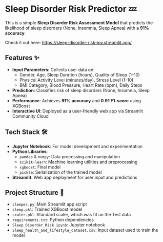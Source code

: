 # Sleep Disorder Risk Predictor 💤

This is a simple **Sleep Disorder Risk Assessment Model** that predicts the likelihood of sleep disorders (None, Insomnia, Sleep Apnea) with a **91% accuracy**. 

Check it out here: https://sleep-disorder-risk-ipv.streamlit.app/

## Features ✨
- **Input Parameters**: Collects user data on:
  - Gender, Age, Sleep Duration (hours), Quality of Sleep (1–10)
  - Physical Activity Level (minutes/day), Stress Level (1–10)
  - BMI Category, Blood Pressure, Heart Rate (bpm), Daily Steps
- **Prediction**: Classifies risk of sleep disorders (None, Insomnia, Sleep Apnea)
- **Performance**: Achieves **91% accuracy** and **0.91 F1-score** using XGBoost
- **Interactive UI**: Deployed as a user-friendly web app via Streamlit Community Cloud

## Tech Stack 🛠️
- **Jupyter Notebook**: For model development and experimentation
- **Python Libraries**:
  - `pandas` & `numpy`: Data processing and manipulation
  - `scikit-learn`: Machine learning utilities and preprocessing
  - `xgboost`: Final model  
  - `pickle`: Serialization of the trained model
- **Streamlit**: Web app deployment for user input and predictions

## Project Structure 📂
- `sleeper.py`: Main Streamlit app script
- `sleep.pkl`: Trained XGBoost model
- `scaler.pkl`: Standard scaler, which was fit on the Test data
- `requirements.txt`: Python dependencies
- `Sleep_Disorder_Risk.ipynb`: Jupyter notebook
- `Sleep_health_and_lifestyle_dataset.csv`: Input dataset used to train the model
